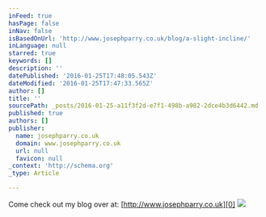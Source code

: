 ```yaml
---
inFeed: true
hasPage: false
inNav: false
isBasedOnUrl: 'http://www.josephparry.co.uk/blog/a-slight-incline/'
inLanguage: null
starred: true
keywords: []
description: ''
datePublished: '2016-01-25T17:48:05.543Z'
dateModified: '2016-01-25T17:47:33.565Z'
author: []
title: ''
sourcePath: _posts/2016-01-25-a11f3f2d-e7f1-498b-a982-2dce4b3d6442.md
published: true
authors: []
publisher:
  name: josephparry.co.uk
  domain: www.josephparry.co.uk
  url: null
  favicon: null
_context: 'http://schema.org'
_type: Article

---
```

Come check out my blog over at: [http://www.josephparry.co.uk][0]
![](http://www.josephparry.co.uk/blog/wp-content/uploads/2016/01/Signal-Chain-B.jpg)

[0]: http://www.josephparry.co.uk/